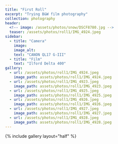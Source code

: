 ```yaml
---
title: "First Roll"
excerpt: "Trying B&W film photography"
collection: photography
header:
  <!-- image: /assets/photos/snow/DSCF8780.jpg -->
  teaser: /assets/photos/roll1/IMG_4924.jpeg
sidebar:
  - title: "Camera"
    image: 
    image_alt: 
    text: "CANON QL17 G-III"
  - title: "Film"
    text: "Ilford Delta 400"
gallery:
  - url: /assets/photos/roll1/IMG_4924.jpeg
    image_path: assets/photos/roll1/IMG_4924.jpeg
  - url: /assets/photos/roll1/IMG_4923.jpeg
    image_path: assets/photos/roll1/IMG_4923.jpeg
  - url: /assets/photos/roll1/IMG_4925.jpeg
    image_path: assets/photos/roll1/IMG_4925.jpeg
  - url: /assets/photos/roll1/IMG_4926.jpeg
    image_path: assets/photos/roll1/IMG_4926.jpeg
  - url: /assets/photos/roll1/IMG_4927.jpeg
    image_path: assets/photos/roll1/IMG_4927.jpeg
  - url: /assets/photos/roll1/IMG_4928.jpeg
    image_path: assets/photos/roll1/IMG_4928.jpeg
---
```



{% include gallery layout="half" %}
